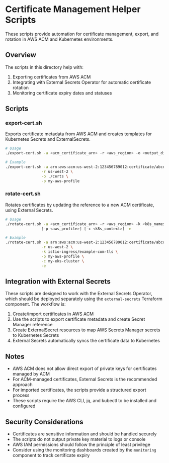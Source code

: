 # Certificate Management Helper Scripts

These scripts provide automation for certificate management, export, and rotation in AWS ACM and Kubernetes environments.

## Overview

The scripts in this directory help with:

1. Exporting certificates from AWS ACM
2. Integrating with External Secrets Operator for automatic certificate rotation
3. Monitoring certificate expiry dates and statuses

## Scripts

### export-cert.sh

Exports certificate metadata from AWS ACM and creates templates for Kubernetes Secrets and ExternalSecrets.

```bash
# Usage
./export-cert.sh -a <acm_certificate_arn> -r <aws_region> -o <output_directory> [-p <aws_profile>]

# Example
./export-cert.sh -a arn:aws:acm:us-west-2:123456789012:certificate/abcd1234-a123-456b-789c-0123456789ab \
                -r us-west-2 \
                -o ./certs \
                -p my-aws-profile
```

### rotate-cert.sh

Rotates certificates by updating the reference to a new ACM certificate, using External Secrets.

```bash
# Usage
./rotate-cert.sh -a <acm_certificate_arn> -r <aws_region> -k <k8s_namespace>/<k8s_secret_name> \
                [-p <aws_profile>] [-c <k8s_context>] -e

# Example
./rotate-cert.sh -a arn:aws:acm:us-west-2:123456789012:certificate/abcd1234-a123-456b-789c-0123456789ab \
                -r us-west-2 \
                -k istio-ingress/example-com-tls \
                -p my-aws-profile \
                -c my-eks-cluster \
                -e
```

## Integration with External Secrets

These scripts are designed to work with the External Secrets Operator, which should be deployed separately using the `external-secrets` Terraform component. The workflow is:

1. Create/import certificates in AWS ACM
2. Use the scripts to export certificate metadata and create Secret Manager reference
3. Create ExternalSecret resources to map AWS Secrets Manager secrets to Kubernetes Secrets
4. External Secrets automatically syncs the certificate data to Kubernetes

## Notes

- AWS ACM does not allow direct export of private keys for certificates managed by ACM
- For ACM-managed certificates, External Secrets is the recommended approach
- For imported certificates, the scripts provide a structured export process
- These scripts require the AWS CLI, jq, and kubectl to be installed and configured

## Security Considerations

- Certificates are sensitive information and should be handled securely
- The scripts do not output private key material to logs or console
- AWS IAM permissions should follow the principle of least privilege
- Consider using the monitoring dashboards created by the `monitoring` component to track certificate expiry